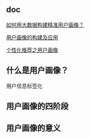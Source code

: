 
## doc

[如何用大数据构建精准用户画像？](https://mp.weixin.qq.com/s/oxLPAIx9L873Jio-QpcLdQ)

[用户画像的构建及应用](https://mp.weixin.qq.com/s/lGc7LgaqBKovCUH-pOQrig)

[个性化推荐之用户画像](https://mp.weixin.qq.com/s/c8c1Ddqu69G_JAgGDVGuqw)

## 什么是用户画像？
 用户信息标签化
 
## 用户画像的四阶段

## 用户画像的意义